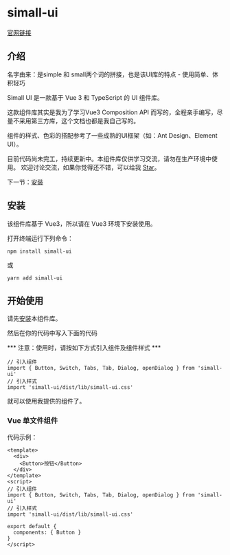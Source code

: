 # simall-ui

[官网链接](https://kuanglinfeng.gitee.io/simall-ui-website)

## 介绍

名字由来：是simple 和 small两个词的拼接，也是该UI库的特点 - 使用简单、体积轻巧

Simall UI 是一款基于 Vue 3 和 TypeScript 的 UI 组件库。

这款组件库其实是我为了学习Vue3 Composition API 而写的，全程亲手编写，尽量不采用第三方库，这个文档也都是我自己写的。

组件的样式、色彩的搭配参考了一些成熟的UI框架（如：Ant Design、Element UI）。

目前代码尚未完工，持续更新中。本组件库仅供学习交流，请勿在生产环境中使用。 欢迎讨论交流，如果你觉得还不错，可以给我 [Star](https://github.com/kuanglinfeng/simall-ui)。

下一节：[安装](#/doc/install)

## 安装

该组件库基于 Vue3，所以请在 Vue3 环境下安装使用。

打开终端运行下列命令：

```
npm install simall-ui
```

或

```
yarn add simall-ui
```

## 开始使用
请先[安装](#/doc/install)本组件库。

然后在你的代码中写入下面的代码

*** 注意：使用时，请按如下方式引入组件及组件样式 ***

```
// 引入组件
import { Button, Switch, Tabs, Tab, Dialog, openDialog } from 'simall-ui'
// 引入样式
import 'simall-ui/dist/lib/simall-ui.css'
```

就可以使用我提供的组件了。

### Vue 单文件组件

代码示例：

```
<template>
  <div>
    <Button>按钮</Button>
  </div>
</template>
<script>
// 引入组件
import { Button, Switch, Tabs, Tab, Dialog, openDialog } from 'simall-ui'
// 引入样式
import 'simall-ui/dist/lib/simall-ui.css'

export default {
  components: { Button }
}
</script>
```
